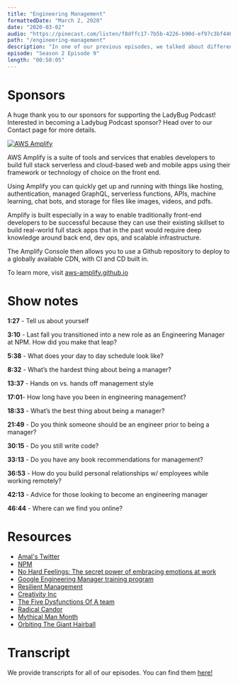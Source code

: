 ```yaml
---
title: "Engineering Management"
formattedDate: "March 2, 2020"
date: "2020-03-02"
audio: "https://pinecast.com/listen/f8dffc17-7b5b-4226-b90d-ef97c3bf4467.mp3"
path: "/engineering-management"
description: "In one of our previous episodes, we talked about different jobs within tech, one of which is engineering management. Today we’re joined by the wonderful Amal Hussein, engineering manager at NPM and we’re going to chat more in-depth about her career path."
episode: "Season 2 Episode 9"
length: "00:50:05"
---
```


# Sponsors

A huge thank you to our sponsors for supporting the LadyBug Podcast! Interested in becoming a Ladybug Podcast sponsor? Head over to our Contact page for more details.

<a class="image-link" target="_blank" href="http://aws-amplify.github.io/"><img src="../../images/sponsors/aws-amplify.png" alt="AWS Amplify"></a>

AWS Amplify is a suite of tools and services that enables developers to build full stack serverless and cloud-based web and mobile apps using their framework or technology of choice on the front end.

Using Amplify you can quickly get up and running with things like hosting, authentication, managed GraphQL, serverless functions, APIs, machine learning, chat bots, and storage for files like images, videos, and pdfs.

Amplify is built especially in a way to enable traditionally front-end developers to be successful because they can use their existing skillset to build real-world full stack apps that in the past would require deep knowledge around back end, dev ops, and scalable infrastructure.

The Amplify Console then allows you to use a Github repository to deploy to a globally available CDN, with CI and CD built in.

To learn more, visit <a href="http://aws-amplify.github.io/">aws-amplify.github.io</a>

# Show notes

**1:27** - Tell us about yourself

**3:10** - Last fall you transitioned into a new role as an Engineering Manager at NPM. How did you make that leap?

**5:38** - What does your day to day schedule look like?

**8:32** - What’s the hardest thing about being a manager?

**13:37** - Hands on vs. hands off management style

**17:01**- How long have you been in engineering management?

**18:33** - What’s the best thing about being a manager?

**21:49** - Do you think someone should be an engineer prior to being a manager?

**30:15** - Do you still write code?

**33:13** - Do you have any book recommendations for management?

**36:53** - How do you build personal relationships w/ employees while working remotely?

**42:13** - Advice for those looking to become an engineering manager

**46:44** - Where can we find you online?


# Resources

- [Amal's Twitter](https://twitter.com/nomadtechie)
- [NPM](https://twitter.com/npmjs)
- [No Hard Feelings: The secret power of embracing emotions at work](https://www.amazon.com/No-Hard-Feelings-Embracing-Emotions/dp/0525533834/ref=sr_1_1?crid=2VMW5GJ5RJ2N4&keywords=no+hard+feelings+the+secret+power+of+embracing+emotions+at+work&qid=1579704575&s=books&sprefix=the+secret+power+of+em%2Cstripbooks-intl-ship%2C226&sr=1-1)
- [Google Engineering Manager training program](https://rework.withgoogle.com/subjects/managers/)
- [Resilient Management](https://www.amazon.com/RESILIENT-MANAGEMENT-Lara-Hogan/dp/1937557820/ref=sr_1_1?crid=1GVWEI7OA55SP&keywords=resilient+management&qid=1579704556&s=books&sprefix=resilient+mana%2Cstripbooks-intl-ship%2C236&sr=1-1)
- [Creativity Inc](https://www.amazon.com/Creativity-Inc-Overcoming-Unseen-Inspiration/dp/0812993012/ref=sr_1_1?crid=1W17JKSR0H3OU&keywords=creativity+inc&qid=1579704538&s=books&sprefix=creativity+inc%2Cstripbooks-intl-ship%2C228&sr=1-1)
- [The Five Dysfunctions Of A team](https://www.amazon.com/Five-Dysfunctions-Team-Leadership-Fable/dp/0787960756)
- [Radical Candor](https://www.amazon.de/dp/1250235375/ref=sr_1_1?adgrpid=81593322429&gclid=CjwKCAiAgqDxBRBTEiwA59eENxygcP4O31wvRRDzlqB-6XF-0wA7NVdViHgehFp0tiKQvQ09-88UnBoCWcgQAvD_BwE&hvadid=394700394203&hvdev=c&hvlocphy=9041873&hvnetw=g&hvpos=1t1&hvqmt=e&hvrand=6069246202565046641&hvtargid=kwd-295322973806&hydadcr=24464_1811915&keywords=radical+candor&qid=1579704486&sr=8-1)
- [Mythical Man Month](https://www.amazon.com/Mythical-Man-Month-Software-Engineering-Anniversary/dp/0201835959)
- [Orbiting The Giant Hairball](https://www.amazon.com/Orbiting-Giant-Hairball-Corporate-Surviving/dp/0670879835/ref=sr_1_1?crid=1DJTLD78XNOC4&keywords=orbiting+the+giant+hairball+by+gordon+mackenzie&qid=1579704599&sprefix=orbiting+the+gian%2Cstripbooks-intl-ship%2C221&sr=8-1)

# Transcript

We provide transcripts for all of our episodes. You can find them <a href="https://github.com/ladybug-podcast/ladybug-website/blob/master/transcripts/31-engineering-management.md" target="_blank" class="highlight">here!</a>
